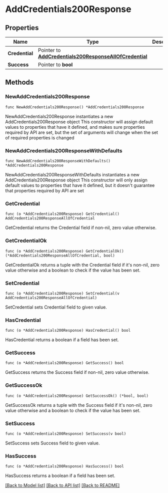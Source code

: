 # AddCredentials200Response

## Properties

Name | Type | Description | Notes
------------ | ------------- | ------------- | -------------
**Credential** | Pointer to [**AddCredentials200ResponseAllOfCredential**](AddCredentials200ResponseAllOfCredential.md) |  | [optional] 
**Success** | Pointer to **bool** |  | [optional] 

## Methods

### NewAddCredentials200Response

`func NewAddCredentials200Response() *AddCredentials200Response`

NewAddCredentials200Response instantiates a new AddCredentials200Response object
This constructor will assign default values to properties that have it defined,
and makes sure properties required by API are set, but the set of arguments
will change when the set of required properties is changed

### NewAddCredentials200ResponseWithDefaults

`func NewAddCredentials200ResponseWithDefaults() *AddCredentials200Response`

NewAddCredentials200ResponseWithDefaults instantiates a new AddCredentials200Response object
This constructor will only assign default values to properties that have it defined,
but it doesn't guarantee that properties required by API are set

### GetCredential

`func (o *AddCredentials200Response) GetCredential() AddCredentials200ResponseAllOfCredential`

GetCredential returns the Credential field if non-nil, zero value otherwise.

### GetCredentialOk

`func (o *AddCredentials200Response) GetCredentialOk() (*AddCredentials200ResponseAllOfCredential, bool)`

GetCredentialOk returns a tuple with the Credential field if it's non-nil, zero value otherwise
and a boolean to check if the value has been set.

### SetCredential

`func (o *AddCredentials200Response) SetCredential(v AddCredentials200ResponseAllOfCredential)`

SetCredential sets Credential field to given value.

### HasCredential

`func (o *AddCredentials200Response) HasCredential() bool`

HasCredential returns a boolean if a field has been set.

### GetSuccess

`func (o *AddCredentials200Response) GetSuccess() bool`

GetSuccess returns the Success field if non-nil, zero value otherwise.

### GetSuccessOk

`func (o *AddCredentials200Response) GetSuccessOk() (*bool, bool)`

GetSuccessOk returns a tuple with the Success field if it's non-nil, zero value otherwise
and a boolean to check if the value has been set.

### SetSuccess

`func (o *AddCredentials200Response) SetSuccess(v bool)`

SetSuccess sets Success field to given value.

### HasSuccess

`func (o *AddCredentials200Response) HasSuccess() bool`

HasSuccess returns a boolean if a field has been set.


[[Back to Model list]](../README.md#documentation-for-models) [[Back to API list]](../README.md#documentation-for-api-endpoints) [[Back to README]](../README.md)


